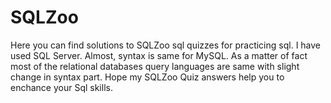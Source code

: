 # SQLZoo
Here you can find solutions to SQLZoo sql quizzes for practicing sql. I have used SQL Server. 
Almost, syntax is same for MySQL. 
As a matter of fact most of the relational databases query languages are same with slight change in syntax part.
Hope my SQLZoo Quiz answers help you to enchance your Sql skills.
